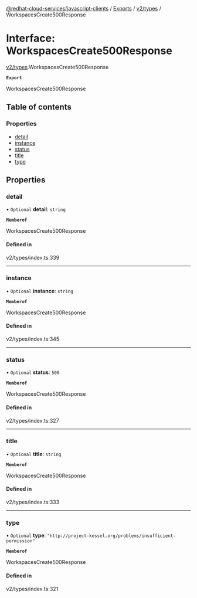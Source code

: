 [@redhat-cloud-services/javascript-clients](../README.md) / [Exports](../modules.md) / [v2/types](../modules/v2_types.md) / WorkspacesCreate500Response

# Interface: WorkspacesCreate500Response

[v2/types](../modules/v2_types.md).WorkspacesCreate500Response

**`Export`**

WorkspacesCreate500Response

## Table of contents

### Properties

- [detail](v2_types.WorkspacesCreate500Response.md#detail)
- [instance](v2_types.WorkspacesCreate500Response.md#instance)
- [status](v2_types.WorkspacesCreate500Response.md#status)
- [title](v2_types.WorkspacesCreate500Response.md#title)
- [type](v2_types.WorkspacesCreate500Response.md#type)

## Properties

### detail

• `Optional` **detail**: `string`

**`Memberof`**

WorkspacesCreate500Response

#### Defined in

v2/types/index.ts:339

___

### instance

• `Optional` **instance**: `string`

**`Memberof`**

WorkspacesCreate500Response

#### Defined in

v2/types/index.ts:345

___

### status

• `Optional` **status**: ``500``

**`Memberof`**

WorkspacesCreate500Response

#### Defined in

v2/types/index.ts:327

___

### title

• `Optional` **title**: `string`

**`Memberof`**

WorkspacesCreate500Response

#### Defined in

v2/types/index.ts:333

___

### type

• `Optional` **type**: ``"http://project-kessel.org/problems/insufficient-permission"``

**`Memberof`**

WorkspacesCreate500Response

#### Defined in

v2/types/index.ts:321
